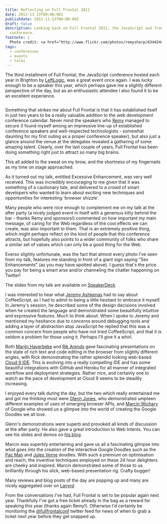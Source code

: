 ```yaml
---
title: Reflecting on Full Frontal 2011
date: 2011-11-13T00:00:00Z
publishdate: 2011-11-13T00:00:00Z
draft: false
description: Looking back on Full Frontal 2011, the JavaScript and front end development
  conference.
footnote: |
  Photo credit: <a href="http://www.flickr.com/photos/remysharp/6344244492/">Remy</a>
tags:
  - conferences
  - events
  - talks
---
```


The third installment of Full Frontal, the JavaScript conference hosted each year in Brighton by <a href="http://leftlogic.com">LeftLogic</a>, was a great event once again. I was lucky enough to be a speaker this year, which perhaps gave me a slightly different perspective of the day, but as an enthusiastic attendee I also found it to be an excellent experience.

<img src="/images/ph_excessive_enhancement.jpg" alt="">
<!--more-->


<p>
	Something that strikes me about Full Frontal is that it has established itself in just two years to be a really valuable addition to the web development conference calendar.  Never mind the speakers who <a href="http://twitter.com/rem">Remy</a> managed to secure (I found myself among an impressive line-up of established conference speakers and well-respected technologists - somewhat daunting for my first outing as a proper conference speaker), but also just a glance around the venue at the delegates revealed a gathering of some amazing talent. Clearly, over the last couple of years, Full Frontal has been doing something right just to attract so many big brains.
</p>
<p>
	This all added to the sweat on my brow, and the shortness of my fingernails as my time on stage approached.
</p>
<p>
	As it turned out my talk, entitled Excessive Enhancement, was very well received. This was incredibly encouraging to me given that it was something of a cautionary tale, and delivered to a crowd of smart developers who wanted to learn about exciting new techniques and opportunities for interesting 'browser shizzle'.
</p>
<p>
	Many people who were nice enough to complement me on my talk at the after party (a nicely judged event in itself with a generous kitty behind the bar - thanks Remy and sponsors!) commented on how important my main message, of caring for the Web regardless of the cool effects we can create, was also important to them.  That is an extremely positive thing, which might perhaps reflect on the kind of people that this conference attracts, but hopefully also points to a wider community of folks who share a similar set of values which can only be a good thing for the Web.
</p>
<p>
	Everso slightly unfortunate, was the fact that almost every photo I've seen from my talk, features me standing in front of a giant sign saying "Sex Enhancements" (as you may have spotted above).  I guess that's the price you pay for being a smart arse and/or channeling the chatter happening on Twitter!
</p>
<p>
	The slides from my talk are available on <a href="http://speakerdeck.com/u/philhawksworth/p/excessive-enhancement">SpeakerDeck</a>
</p>
<p>
	I was interested to hear what <a href="http://ashkenas.com/">Jeremy Ashkenas</a> had to say about CoffeeScript, as I had to admit to being a little hesitant to embrace it myself. In Jeremy's session, he described some of the design decisions involved when he created the language and demonstrated some beautifully intuitive and expressive features. Much to think about.  When I spoke to Jeremy and mentioned my hesitance due to concerns around debugging tools and adding a layer of abstraction atop JavaScript he replied that this was a common concern from people who have not tried CoffeeScript, and that it is seldom a problem for those using it. Perhaps I'll give it a whirl.
</p>
<p>
	Both <a href="http://marijnhaverbeke.nl/">Marijn Haverbeke</a> and <a href="">Rik Arends</a> gave fascinating presentations on the state of rich text and code editing in the browser from slightly different angles, with Rick demonstrating the rather splendid looking web-based <a href="http://c9.io/" title="Cloud 9">Cloud 9 IDE</a>. This is evolving into a really compelling IDE and has some beautiful integrations with GitHub and Heroku for all manner of integrated workflow and deployment strategies. Rather nice, and certainly one to watch as the pace of development at Cloud 9 seems to be steadily increasing.
</p>
<p>
	I enjoyed every talk during the day, but the two which really entertained me and got me thinking most were <a href="http://www.glennjones.net/">Glenn Jones</a>, who demonstrated umpteen different examples of uses of emerging browser APIs, and <a href="http://www.aresluna.org/">Marcin Wichary</a> of Google who showed us a glimpse into the world of creating the Google Doodles we all love.
</p>
<p>
	Glenn's demonstrations were superb and provoked all kinds of discussion at the after party.  He also gave a great introduction to Web Intents. You can see his slides and demos on <a href="http://glennjones.net/2011/11/beyond-the-page-fullfrontal-2011/">his blog</a>.
</p>
<p>
	Marcin was superbly entertaining and gave us all a fascinating glimpse into what goes into the creation of the interactive Google Doodles such as the <a href="http://www.google.com/pacman/">Pac Man</a> and <a href="http://www.aresluna.org/verne-ux">Jules Verne</a> doodles. With such a premium on optimisation and reach, the inventive techniques employed on these 24 hour delighters are cheeky and inspired. Marcin demonstrated some of those to us brilliantly through his slick, web-based presentation rig. Crafty bugger!
</p>
<p>
	Many reviews and blog posts of the day are popping up and many are nicely aggregated over on <a href="http://lanyrd.com/2011/full-frontal/writeups/">Lanyrd</a>
</p>
<p>
	From the conversations I've had, Full Frontal is set to be popular again next year. Thankfully I've got a free ticket already in the bag as a reward for speaking this year (thanks again Remy!). Otherwise I'd certainly be monitoring the <a href="http://twitter.com/fullfrontalconf">@fullfrontalconf</a> twitter feed for news of when to grab a ticket next year before they get snapped up.
</p>
